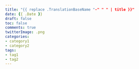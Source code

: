 ```yaml
---
title: "{{ replace .TranslationBaseName "-" " " | title }}"
date: {{ .Date }}
draft: false
toc: false
comments: true
twitterImage: .png
categories:
- category1
- category2
tags:
- tag1
- tag2
---
```



<!--more-->


<!-- Links -->